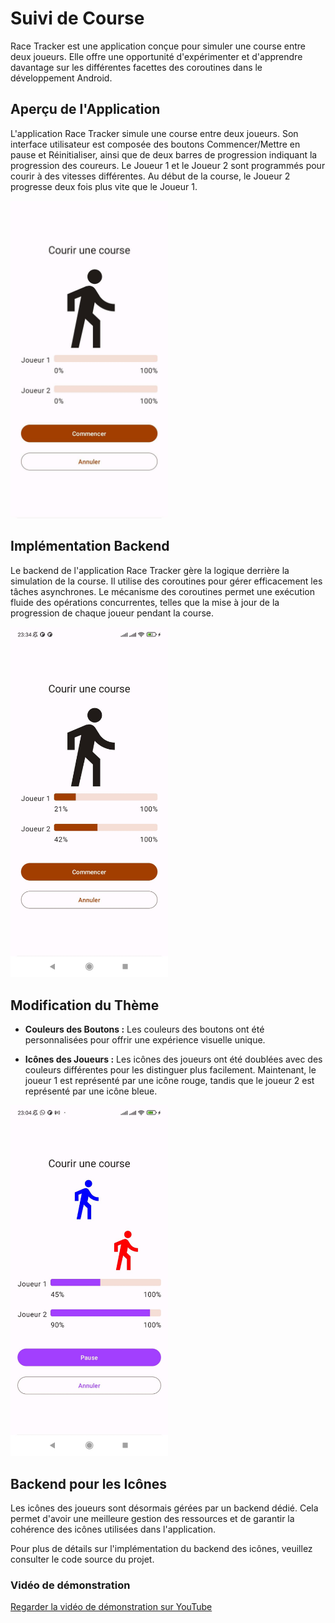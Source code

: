 # Suivi de Course

Race Tracker est une application conçue pour simuler une course entre deux joueurs. Elle offre une opportunité d'expérimenter et d'apprendre davantage sur les différentes facettes des coroutines dans le développement Android.

## Aperçu de l'Application

L'application Race Tracker simule une course entre deux joueurs. Son interface utilisateur est composée des boutons Commencer/Mettre en pause et Réinitialiser, ainsi que de deux barres de progression indiquant la progression des coureurs. Le Joueur 1 et le Joueur 2 sont programmés pour courir à des vitesses différentes. Au début de la course, le Joueur 2 progresse deux fois plus vite que le Joueur 1.

<img src="imgs/1.png" alt="Aperçu de l'Application" width="50%" height="50%">

## Implémentation Backend

Le backend de l'application Race Tracker gère la logique derrière la simulation de la course. Il utilise des coroutines pour gérer efficacement les tâches asynchrones. Le mécanisme des coroutines permet une exécution fluide des opérations concurrentes, telles que la mise à jour de la progression de chaque joueur pendant la course.

<img src="imgs/2.png" alt="Implémentation Backend" width="50%" height="50%">

## Modification du Thème

- **Couleurs des Boutons :** Les couleurs des boutons ont été personnalisées pour offrir une expérience visuelle unique.

- **Icônes des Joueurs :** Les icônes des joueurs ont été doublées avec des couleurs différentes pour les distinguer plus facilement. Maintenant, le joueur 1 est représenté par une icône rouge, tandis que le joueur 2 est représenté par une icône bleue.

<img src="imgs/3.png" alt="Implémentation Backend" width="50%" height="50%">

## Backend pour les Icônes

Les icônes des joueurs sont désormais gérées par un backend dédié. Cela permet d'avoir une meilleure gestion des ressources et de garantir la cohérence des icônes utilisées dans l'application.

Pour plus de détails sur l'implémentation du backend des icônes, veuillez consulter le code source du projet.

### Vidéo de démonstration


[Regarder la vidéo de démonstration sur YouTube](https://youtu.be/q6woQijFY0E)

